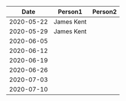 | Date       | Person1    | Person2 |
|------------|------------|---------|
| 2020-05-22 | James Kent |         |
| 2020-05-29 | James Kent |         |
| 2020-06-05 |            |         |
| 2020-06-12 |            |         |
| 2020-06-19 |            |         |
| 2020-06-26 |            |         |
| 2020-07-03 |            |         |
| 2020-07-10 |            |         |
